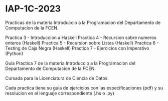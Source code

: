 # IAP-1C-2023
Practicas de la materia Introduccio a la Programacion del Departamento de Computacion de la FCEN.

Practica 3 - Introduccion a Haskell
Practica 4 - Recursion sobre numeros enteros (Haskell)
Practica 5 - Recursion sobre Listas (Haskell)
Practica 6 - Testing de Caja Negra (Haskell)
Practica 7 - Ejercicios con Imperativo (Python) 

Guia Practica 7 de la materia Introduccio a la Programacion del Departamento de Computacion de la FCEN.

Cursada para la Licenciatura de Ciencia de Datos.

Cada practica tiene su guia de ejercicios con las especificaciones (pdf) y su resolucion en el lenguaje correspondiente (.hs o .py) 

